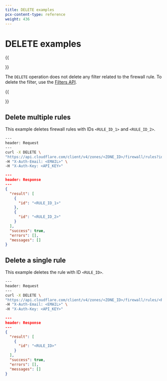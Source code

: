 ```yaml
---
title: DELETE examples
pcx-content-type: reference
weight: 436
---
```


# DELETE examples

{{<Aside type="note" header="Note">}}

The `DELETE` operation does not delete any filter related to the firewall rule. To delete the filter, use the [Filters API](/firewall/api/cf-filters/).

{{</Aside>}}

## Delete multiple rules

This example deletes firewall rules with IDs `<RULE_ID_1>` and `<RULE_ID_2>`.

```bash
---
header: Request
---
curl -X DELETE \
"https://api.cloudflare.com/client/v4/zones/<ZONE_ID>/firewall/rules?id=<RULE_ID_1>&id=<RULE_ID_2>" \
-H "X-Auth-Email: <EMAIL>" \
-H "X-Auth-Key: <API_KEY>"
```

```json
---
header: Response
---
{
  "result": [
    {
      "id": "<RULE_ID_1>"
    },
    {
      "id": "<RULE_ID_2>"
    }
  ],
  "success": true,
  "errors": [],
  "messages": []
}
```

## Delete a single rule

This example deletes the rule with ID `<RULE_ID>`.

```bash
---
header: Request
---
curl -X DELETE \
"https://api.cloudflare.com/client/v4/zones/<ZONE_ID>/firewall/rules/<RULE_ID>" \
-H "X-Auth-Email: <EMAIL>" \
-H "X-Auth-Key: <API_KEY>"
```

```json
---
header: Response
---
{
  "result": [
    {
      "id": "<RULE_ID>"
    }
  ],
  "success": true,
  "errors": [],
  "messages": []
}
```
